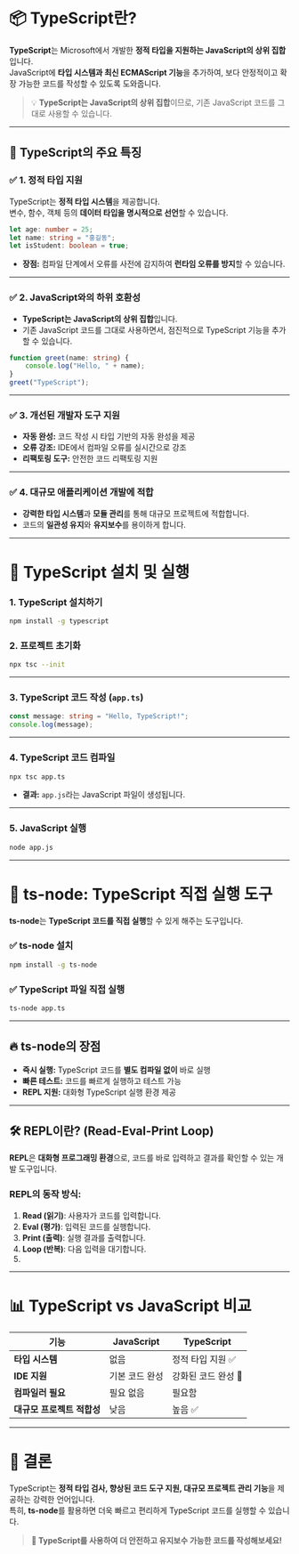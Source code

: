 
# 📦 TypeScript란?

**TypeScript**는 Microsoft에서 개발한 **정적 타입을 지원하는 JavaScript의 상위 집합**입니다.  
JavaScript에 **타입 시스템과 최신 ECMAScript 기능**을 추가하여, 보다 안정적이고 확장 가능한 코드를 작성할 수 있도록 도와줍니다.

> 💡 **TypeScript는 JavaScript의 상위 집합**이므로, 기존 JavaScript 코드를 그대로 사용할 수 있습니다.

---

## 🎯 TypeScript의 주요 특징

### ✅ 1. 정적 타입 지원
TypeScript는 **정적 타입 시스템**을 제공합니다.  
변수, 함수, 객체 등의 **데이터 타입을 명시적으로 선언**할 수 있습니다.

```typescript
let age: number = 25;
let name: string = "홍길동";
let isStudent: boolean = true;
```

- **장점:** 컴파일 단계에서 오류를 사전에 감지하여 **런타임 오류를 방지**할 수 있습니다.

---

### ✅ 2. JavaScript와의 하위 호환성
- **TypeScript는 JavaScript의 상위 집합**입니다.
- 기존 JavaScript 코드를 그대로 사용하면서, 점진적으로 TypeScript 기능을 추가할 수 있습니다.

```typescript
function greet(name: string) {
    console.log("Hello, " + name);
}
greet("TypeScript");
```

---

### ✅ 3. 개선된 개발자 도구 지원
- **자동 완성:** 코드 작성 시 타입 기반의 자동 완성을 제공
- **오류 강조:** IDE에서 컴파일 오류를 실시간으로 강조
- **리팩토링 도구:** 안전한 코드 리팩토링 지원

---

### ✅ 4. 대규모 애플리케이션 개발에 적합
- **강력한 타입 시스템**과 **모듈 관리**를 통해 대규모 프로젝트에 적합합니다.
- 코드의 **일관성 유지**와 **유지보수**를 용이하게 합니다.

---

# 🚀 TypeScript 설치 및 실행
### **1. TypeScript 설치하기**
```bash
npm install -g typescript
```

### **2. 프로젝트 초기화**
```bash
npx tsc --init
```

---

### **3. TypeScript 코드 작성 (`app.ts`)**
```typescript
const message: string = "Hello, TypeScript!";
console.log(message);
```

---

### **4. TypeScript 코드 컴파일**
```bash
npx tsc app.ts
```

- **결과:** `app.js`라는 JavaScript 파일이 생성됩니다.

---

### **5. JavaScript 실행**
```bash
node app.js
```

---

# 🌟 ts-node: TypeScript 직접 실행 도구
**ts-node**는 **TypeScript 코드를 직접 실행**할 수 있게 해주는 도구입니다.

### ✅ ts-node 설치
```bash
npm install -g ts-node
```

### ✅ TypeScript 파일 직접 실행
```bash
ts-node app.ts
```

---

## 🔥 ts-node의 장점
- **즉시 실행:** TypeScript 코드를 **별도 컴파일 없이** 바로 실행
- **빠른 테스트:** 코드를 빠르게 실행하고 테스트 가능
- **REPL 지원:** 대화형 TypeScript 실행 환경 제공

---

## 🛠️ REPL이란? (Read-Eval-Print Loop)
**REPL**은 **대화형 프로그래밍 환경**으로, 코드를 바로 입력하고 결과를 확인할 수 있는 개발 도구입니다.

### **REPL의 동작 방식:**
1. **Read (읽기)**: 사용자가 코드를 입력합니다.
2. **Eval (평가)**: 입력된 코드를 실행합니다.
3. **Print (출력)**: 실행 결과를 출력합니다.
4. **Loop (반복)**: 다음 입력을 대기합니다.
5. 
---

# 📊 TypeScript vs JavaScript 비교

| 기능                          | JavaScript        | TypeScript         |
|------------------------------|--------------------|--------------------|
| **타입 시스템**               | 없음              | 정적 타입 지원 ✅   |
| **IDE 지원**                  | 기본 코드 완성     | 강화된 코드 완성 🚀 |
| **컴파일러 필요**              | 필요 없음         | 필요함             |
| **대규모 프로젝트 적합성**      | 낮음              | 높음 ✅             |

---

# 🎯 결론
TypeScript는 **정적 타입 검사, 향상된 코드 도구 지원, 대규모 프로젝트 관리 기능**을 제공하는 강력한 언어입니다.  
특히, **ts-node**를 활용하면 더욱 빠르고 편리하게 TypeScript 코드를 실행할 수 있습니다.

> **🚀 TypeScript를 사용하여 더 안전하고 유지보수 가능한 코드를 작성해보세요!**

